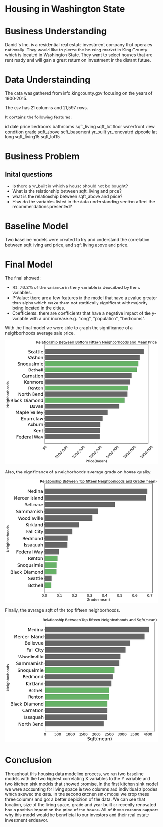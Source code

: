 # Housing in Washington State

# Business Understanding
Daniel's Inc. is a residential real estate investment company that operates nationally. They would like to pierce the housing market in King County which is located in Washington State. They want to select houses that are rent ready and will gain a great return on investment in the distant future.

# Data Understainding
The data was gathered from info.kingcounty.gov focusing on the years of 1900-2015.

The csv has 21 columns and 21,597 rows.

It contains the following features:

id
date
price
bedrooms
bathrooms
sqft_living
sqft_lot
floor
waterfront
view
condition
grade
sqft_above
sqft_basement
yr_built
yr_renovated
zipcode
lat
long
sqft_living15
sqft_lot15

# Business Problem
## Inital questions
- Is there a yr_built in which a house should not be bought?
- What is the relationship between sqft_living and price?
- what is the relationship between sqft_above and price?
- How do the variables listed in the data understanding section affect the recommendations presented?

# Baseline Model
Two baseline models were created to try and understand the correlation between sqft living and price, and sqft living above and price. 

# Final Model
The final showed:
- R2: 78.2% of the variance in the y variable is described by the x variables.
- P-Value: there are a few features in the model that have a pvalue greater than alpha which make them not statitically significant with majority being located in the cities.
- Coefficients: there are coefficients that have a negative impact of the y-variable with a unit increase.e.g. "long", "population", "bedrooms".

With the final model we were able to graph the significance of a neighborhoods average sale price.

![](images/pic1.png)

Also, the significance of a neigborhoods average grade on house quality.

![](images/pic2.png)

Finally, the average sqft of the top fifteen neighborhoods.

![](images/pic3.png)

# Conclusion
Throughout this housing data modeling process, we ran two baseline models with the two highest correlating X variables to the Y variable and two kitchen sink models that showed promise. In the first kitchen sink model we were accounting for living space in two columns and individual zipcodes which skewed the data. In the second kitchen sink model we drop these three columns and got a better depicition of the data. We can see that location, size of the living space, grade and year built or recently renovated has a positive impact on the price of the house. All of these reasons support why this model would be beneficial to our investors and their real estate investment endeavor.
